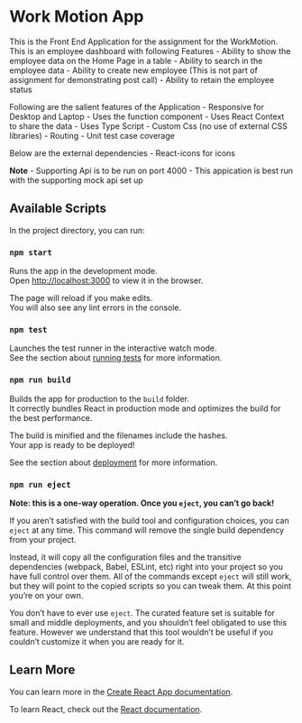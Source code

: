 # Work Motion App

This is the Front End Application for the assignment for the WorkMotion. This is an employee dashboard with following Features
    - Ability to show the employee data on the Home Page in a table
    - Ability to search in the employee data
    - Ability to create new employee (This is not part of assignment for demonstrating post call)
    - Ability to retain the employee status

Following are the salient features of the Application 
    - Responsive for Desktop and Laptop
    - Uses the function component 
    - Uses React Context to share the data 
    - Uses Type Script
    - Custom Css (no use of external CSS libraries)
    - Routing 
    - Unit test case coverage

Below are the external dependencies
    - React-icons for icons

**Note**
    - Supporting Api is to be run on port 4000
    - This appication is best run with the supporting mock api set up
## Available Scripts

In the project directory, you can run:

### `npm start`

Runs the app in the development mode.\
Open [http://localhost:3000](http://localhost:3000) to view it in the browser.

The page will reload if you make edits.\
You will also see any lint errors in the console.

### `npm test`

Launches the test runner in the interactive watch mode.\
See the section about [running tests](https://facebook.github.io/create-react-app/docs/running-tests) for more information.

### `npm run build`

Builds the app for production to the `build` folder.\
It correctly bundles React in production mode and optimizes the build for the best performance.

The build is minified and the filenames include the hashes.\
Your app is ready to be deployed!

See the section about [deployment](https://facebook.github.io/create-react-app/docs/deployment) for more information.

### `npm run eject`

**Note: this is a one-way operation. Once you `eject`, you can’t go back!**

If you aren’t satisfied with the build tool and configuration choices, you can `eject` at any time. This command will remove the single build dependency from your project.

Instead, it will copy all the configuration files and the transitive dependencies (webpack, Babel, ESLint, etc) right into your project so you have full control over them. All of the commands except `eject` will still work, but they will point to the copied scripts so you can tweak them. At this point you’re on your own.

You don’t have to ever use `eject`. The curated feature set is suitable for small and middle deployments, and you shouldn’t feel obligated to use this feature. However we understand that this tool wouldn’t be useful if you couldn’t customize it when you are ready for it.

## Learn More

You can learn more in the [Create React App documentation](https://facebook.github.io/create-react-app/docs/getting-started).

To learn React, check out the [React documentation](https://reactjs.org/).
